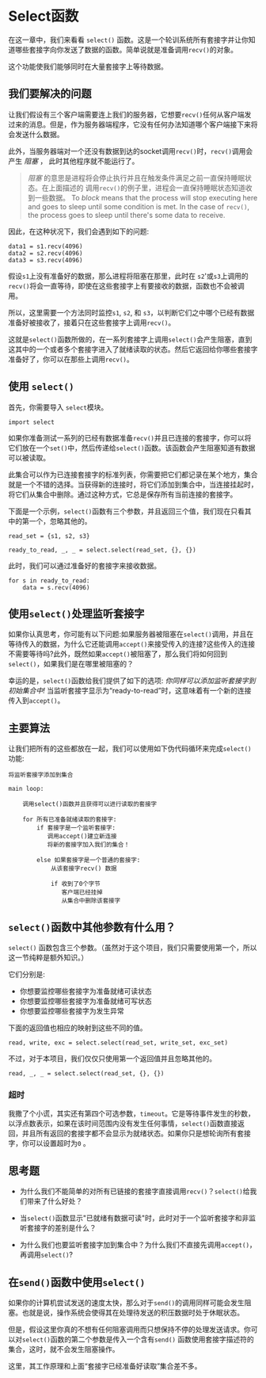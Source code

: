 # Select函数

在这一章中，我们来看看 `select()` 函数。这是一个轮训系统所有套接字并让你知道哪些套接字向你发送了数据的函数。简单说就是准备调用`recv()`的对象。

这个功能使我们能够同时在大量套接字上等待数据。

## 我们要解决的问题

让我们假设有三个客户端需要连上我们的服务器，它想要`recv()`任何从客户端发过来的消息。但是，作为服务器端程序，它没有任何办法知道哪个客户端接下来将会发送什么数据。

此外，当服务器端对一个还没有数据到达的socket调用`recv()`时，`recv()`调用会产生 _阻塞_ ， 此时其他程序就不能运行了。

> _阻塞_ 的意思是进程将会停止执行并且在触发条件满足之前一直保持睡眠状态。在上面描述的
> 调用`recv()`的例子里，进程会一直保持睡眠状态知道收到一些数据。
> To _block_ means that the process will stop executing here and goes to
> sleep until some condition is met. In the case of `recv()`, the
> process goes to sleep until there's some data to receive.

因此，在这种状况下，我们会遇到如下的问题:

``` {.py}
data1 = s1.recv(4096)
data2 = s2.recv(4096)
data3 = s3.recv(4096)
```

假设`s1`上没有准备好的数据，那么进程将阻塞在那里，此时在 `s2`'或`s3`上调用的`recv()`将会一直等待，即使在这些套接字上有要接收的数据，函数也不会被调用。

所以，这里需要一个方法同时监控`s1`, `s2`, 和 `s3`，以判断它们之中哪个已经有数据准备好被接收了，接着只在这些套接字上调用`recv()`。

这就是`select()`函数所做的，在一系列套接字上调用`select()`会产生阻塞，直到这其中的一个或者多个套接字进入了就绪读取的状态。然后它返回给你哪些套接字准备好了，你可以在那些上调用`recv()`。

## 使用 `select()`

首先，你需要导入 `select`模块。

``` {.py}
import select
```

如果你准备测试一系列的已经有数据准备`recv()`并且已连接的套接字，你可以将它们放在一个`set()`中，然后传递给`select()`函数。该函数会产生阻塞知道有数据可以被读取。

此集合可以作为已连接套接字的标准列表，你需要把它们都记录在某个地方，集合就是一个不错的选择。当获得新的连接时，将它们添加到集合中，当连接挂起时，将它们从集合中删除。通过这种方式，它总是保存所有当前连接的套接字。

下面是一个示例，`select()`函数有三个参数，并且返回三个值，我们现在只看其中的第一个，忽略其他的。

``` {.py}
read_set = {s1, s2, s3}

ready_to_read, _, _ = select.select(read_set, {}, {})
```

此时，我们可以通过准备好的套接字来接收数据。

``` {.py}
for s in ready_to_read:
    data = s.recv(4096)
```

## 使用`select()`处理监听套接字

如果你认真思考，你可能有以下问题:如果服务器被阻塞在`select()`调用，并且在等待传入的数据，为什么它还能调用`accept()`来接受传入的连接?这些传入的连接不需要等待吗?此外，既然如果`accept()`被阻塞了，那么我们将如何回到`select()`，如果我们是在哪里被阻塞的？

幸运的是，`select()`函数给我们提供了如下的选项: _你同样可以添加监听套接字到初始集合中!_ 当监听套接字显示为“ready-to-read”时，这意味着有一个新的连接传入到`accept()`。

## 主要算法

让我们把所有的这些都放在一起，我们可以使用如下伪代码循环来完成`select()`功能:
``` {.default}
将监听套接字添加到集合 

main loop:
    
    调用select()函数并且获得可以进行读取的套接字 

    for 所有已准备就绪读取的套接字:
        if 套接字是一个监听套接字:
           调用accept()建立新连接
           将新的套接字加入我们的集合！
        
        else 如果套接字是一个普通的套接字:
            从该套接字recv() 数据

            if 收到了0个字节
               客户端已经挂掉
               从集合中删除该套接字
```

## `select()`函数中其他参数有什么用？

`select()` 函数包含三个参数。（虽然对于这个项目，我们只需要使用第一个，所以这一节纯粹是额外知识。）

它们分别是:

* 你想要监控哪些套接字为准备就绪可读状态
* 你想要监控哪些套接字为准备就绪可写状态
* 你想要监控哪些套接字为发生异常

下面的返回值也相应的映射到这些不同的值。

``` {.py}
read, write, exc = select.select(read_set, write_set, exc_set)
```

不过，对于本项目，我们仅仅只使用第一个返回值并且忽略其他的。

``` {.py}
read, _, _ = select.select(read_set, {}, {})
```

### 超时

我撒了个小谎，其实还有第四个可选参数，`timeout`。它是等待事件发生的秒数，以浮点数表示，如果在该时间范围内没有发生任何事情，`select()`函数直接返回，并且所有返回的套接字都不会显示为就绪状态。如果你只是想轮询所有套接字，你可以设置超时为`0` 。

## 思考题

* 为什么我们不能简单的对所有已链接的套接字直接调用`recv()`？`select()`给我们带来了什么好处？

* 当`select()`函数显示"已就绪有数据可读"时，此时对于一个监听套接字和非监听套接字的差别是什么？

* 为什么我们也要监听套接字加到集合中？为什么我们不直接先调用`accept()`，再调用`select()`?

## 在`send()`函数中使用`select()`

如果你的计算机尝试发送的速度太快，那么对于`send()`的调用同样可能会发生阻塞。也就是说，操作系统会使得其在处理待发送的积压数据时处于休眠状态。

但是，假设这里你真的不想有任何阻塞调用而只想保持不停的处理发送请求。你可以对`select()`函数的第二个参数是传入一个含有`send()` 函数使用套接字描述符的集合，这时，就不会发生阻塞操作。

这里，其工作原理和上面“套接字已经准备好读取”集合差不多。